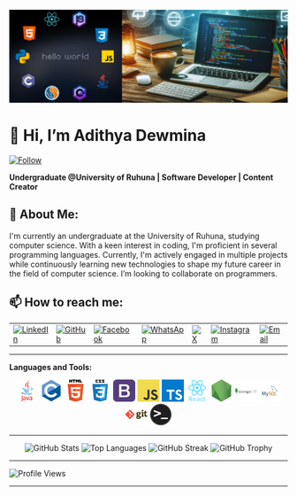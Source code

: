![GitHub Cover](https://github.com/adithyadewmina/adithyadewmina/blob/main/cover.png)



# 👋 Hi, I’m Adithya Dewmina
[![Follow](https://img.shields.io/github/followers/adithyadewmina?label=Follow&style=social)](https://github.com/adithyadewmina)

**Undergraduate @University of Ruhuna | Software Developer | Content Creator**

## 🔭 About Me:
I'm currently an undergraduate at the University of Ruhuna, studying computer science. With a keen interest in coding, I'm proficient in several programming languages. Currently, I'm actively engaged in multiple projects while continuously learning new technologies to shape my future career in the field of computer science. I’m looking to collaborate on programmers.

## 📫 How to reach me:

<table>
  <tr>
    <td align="left" valign="middle" style="border: none;">
      <a href="https://www.linkedin.com/in/adithya-dewmina-adi">
        <img src="https://img.shields.io/badge/LinkedIn-0077B5?style=flat&logo=linkedin&logoColor=white" alt="LinkedIn">
      </a>
    </td>
    <td align="left" valign="middle" style="border: none;">
      <a href="https://github.com/adithyadewmina">
        <img src="https://img.shields.io/badge/GitHub-181717?style=flat&logo=github&logoColor=white" alt="GitHub">
      </a>
    </td>
    <td align="left" valign="middle" style="border: none;">
      <a href="https://www.facebook.com/adithya.dewmina">
        <img src="https://img.shields.io/badge/Facebook-1877F2?style=flat&logo=facebook&logoColor=white" alt="Facebook">
      </a>
    </td>
    <td align="left" valign="middle" style="border: none;">
      <a href="https://wa.me/94766958521">
        <img src="https://img.shields.io/badge/WhatsApp-25D366?style=flat&logo=whatsapp&logoColor=white" alt="WhatsApp">
      </a>
    </td>
    <td align="left" valign="middle" style="border: none;">
      <a href="https://x.com/adithya_dewmina">
        <img src="https://img.shields.io/badge/X-1DA1F2?style=flat&logo=x&logoColor=white" alt="X">
      </a>
    </td>
    <td align="left" valign="middle" style="border: none;">
      <a href="https://www.instagram.com/_adithya_dew_">
        <img src="https://img.shields.io/badge/Instagram-E4405F?style=flat&logo=instagram&logoColor=white" alt="Instagram">
      </a>
    </td>
    <td align="left" valign="middle" style="border: none;">
      <a href="mailto:adithyadewmina002@gmail.com">
        <img src="https://img.shields.io/badge/Email-D14836?style=flat&logo=gmail&logoColor=white" alt="Email">
      </a>
    </td>
  </tr>
</table>

---

**Languages and Tools:**

<p align="center">

  <div align="center">
  
  <code><img height="40" src="https://raw.githubusercontent.com/devicons/devicon/master/icons/java/java-original-wordmark.svg"></code> 
  <code><img height="40" src="https://raw.githubusercontent.com/devicons/devicon/master/icons/c/c-original.svg"></code> 
  <code><img height="40" src="https://raw.githubusercontent.com/github/explore/80688e429a7d4ef2fca1e82350fe8e3517d3494d/topics/html/html.png"></code> 
  <code><img height="40" src="https://raw.githubusercontent.com/github/explore/80688e429a7d4ef2fca1e82350fe8e3517d3494d/topics/css/css.png"></code> 
  <code><img height="40" src="https://raw.githubusercontent.com/github/explore/80688e429a7d4ef2fca1e82350fe8e3517d3494d/topics/bootstrap/bootstrap.png"></code> 
  <code><img height="40" src="https://raw.githubusercontent.com/github/explore/80688e429a7d4ef2fca1e82350fe8e3517d3494d/topics/javascript/javascript.png"></code> 
  <code><img height="40" src="https://raw.githubusercontent.com/github/explore/80688e429a7d4ef2fca1e82350fe8e3517d3494d/topics/typescript/typescript.png"></code> 
  <code><img height="40" src="https://raw.githubusercontent.com/devicons/devicon/master/icons/react/react-original-wordmark.svg"></code> 
  <code><img height="40" src="https://raw.githubusercontent.com/github/explore/80688e429a7d4ef2fca1e82350fe8e3517d3494d/topics/nodejs/nodejs.png"></code> 
  <code><img height="40" src="https://raw.githubusercontent.com/github/explore/80688e429a7d4ef2fca1e82350fe8e3517d3494d/topics/mongodb/mongodb.png"></code> 
  <code><img height="40" src="https://raw.githubusercontent.com/github/explore/80688e429a7d4ef2fca1e82350fe8e3517d3494d/topics/mysql/mysql.png"></code> 
  <code><img height="40" src="https://raw.githubusercontent.com/github/explore/80688e429a7d4ef2fca1e82350fe8e3517d3494d/topics/git/git.png"></code> 
  <code><img height="40" src="https://raw.githubusercontent.com/github/explore/80688e429a7d4ef2fca1e82350fe8e3517d3494d/topics/terminal/terminal.png"></code>

  </div>
  </p>

 ---

<p align="center">
  <img src="https://github-readme-stats.vercel.app/api?username=adithyadewmina&show_icons=true&theme=dark" alt="GitHub Stats">
  <img src="https://github-readme-stats.vercel.app/api/top-langs/?username=adithyadewmina&theme=dark" alt="Top Languages">
  <img src="https://github-readme-streak-stats.herokuapp.com/?user=adithyadewmina&theme=dark" alt="GitHub Streak">
  <img src="https://github-profile-trophy.vercel.app/?username=adithyadewmina&theme=dark" alt="GitHub Trophy">
</p>

---

![Profile Views](https://komarev.com/ghpvc/?username=adithyadewmina&color=blue&style=flat)

---

<!---
adithyadewmina/adithyadewmina is a ✨ special ✨ repository because its `README.md` (this file) appears on your GitHub profile.
You can click the Preview link to take a look at your changes.
--->
